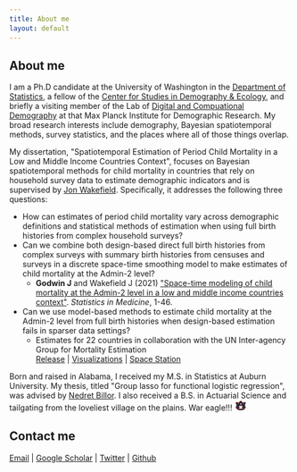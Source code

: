 ```yaml
---
title: About me
layout: default
---
```


## About me
I am a Ph.D candidate at the University of Washington in the [Department of Statistics](https://stat.uw.edu/), a fellow of the [Center for Studies in Demography & Ecology](https://csde.washington.edu/), and briefly a visiting member of the Lab of [Digital and Compuational Demography](https://www.demogr.mpg.de/en/research_6120/digital_and_computational_demography_5555) at that Max Planck Institute for Demographic Research. My broad research interests include demography, Bayesian spatiotemporal methods, survey statistics, and the places where all of those things overlap.

My dissertation, "Spatiotemporal Estimation of Period Child Mortality in a Low and Middle Income Countries Context", focuses on Bayesian spatiotemporal methods for child mortality in countries that rely on household survey data to estimate demographic indicators and is supervised by [Jon Wakefield](https://faculty.washington.edu/jonno/). Specifically, it addresses the following three questions:

  * How can estimates of period child mortality vary across demographic definitions and statistical methods of estimation when using full birth histories from complex household surveys?
  * Can we combine both design-based direct full birth histories from complex surveys with summary birth histories from censuses and surveys in a discrete space-time smoothing model to make estimates of child mortality at the Admin-2 level?
    -  **Godwin J** and Wakefield J (2021) ["Space-time modeling of child mortality at the Admin-2 level in a low and middle income countries context"](https://doi.org/10.1002/sim.8854). *Statistics in Medicine*, 1-46.
  * Can we use model-based methods to estimate child mortality at the Admin-2 level from full birth histories when design-based estimation fails in sparser data settings?
    -  Estimates for 22 countries in collaboration with the UN Inter-agency Group for Mortality Estimation  
       [Release](https://data.unicef.org/resources/subnational-under-five-mortality-estimates-1990-2019/) | [Visualizations](https://childmortality.org/data) | [Space Station](https://faculty.washington.edu/jonno/space-station.html)

Born and raised in Alabama, I received my M.S. in Statistics at Auburn University. My thesis, titled "Group lasso for functional logistic regression", was advised by [Nedret Billor](http://webhome.auburn.edu/~billone/). I also received a B.S. in Actuarial Science and tailgating from the loveliest village on the plains. War eagle!!!  <img src="./AU.jpg" width="22">

## Contact me
[Email](mailto:jlg0003@uw.edu) | [Google Scholar](https://scholar.google.com/citations?user=a33WpAcAAAAJ&hl=en) | [Twitter](https://www.twitter.com/j_l_godwin) | [Github](https://github.com/jlgodwin)
